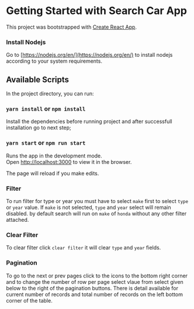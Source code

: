 # Getting Started with Search Car App

This project was bootstrapped with [Create React App](https://github.com/facebook/create-react-app).

### Install Nodejs

Go to [https://nodejs.org/en/](https://nodejs.org/en/) to install nodejs according to your system requirements.

## Available Scripts

In the project directory, you can run:

### `yarn install` or `npm install`

Install the dependencies before running project and after successfull installation go to next step;

### `yarn start` or `npm run start`

Runs the app in the development mode.\
Open [http://localhost:3000](http://localhost:3000) to view it in the browser.

The page will reload if you make edits.

### Filter

To run filter for type or year you must have to select `make` first to select `type` or `year` value.
If `make` is not selected, `type` and `year` select will remain disabled. by default search will run
on `make` of `honda` without any other filter attached.

### Clear Filter

To clear filter click `clear filter` it will clear `type` and `year` fields.

### Pagination

To go to the next or prev pages click to the icons to the bottom right corner and to change the number
of row per page select vlaue from select given below to the right of the pagination buttons.
There is detail available for current number of records and total number of records on the left bottom
corner of the table.

